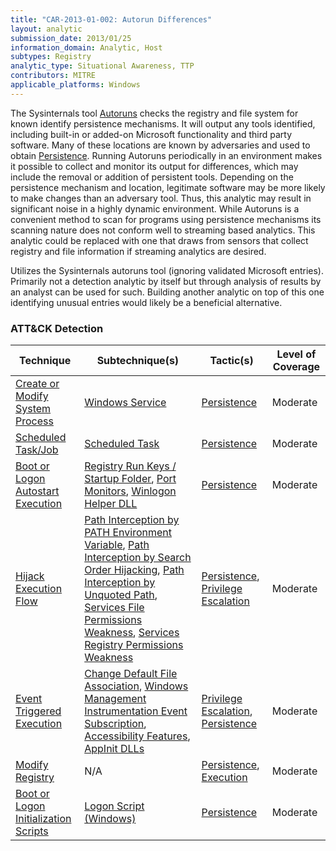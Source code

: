 ```yaml
---
title: "CAR-2013-01-002: Autorun Differences"
layout: analytic
submission_date: 2013/01/25
information_domain: Analytic, Host
subtypes: Registry
analytic_type: Situational Awareness, TTP
contributors: MITRE
applicable_platforms: Windows
---
```


The Sysinternals tool [Autoruns](../sensors/autoruns) checks the registry and file system for known identify persistence mechanisms. It will output any tools identified, including built-in or added-on Microsoft functionality and third party software. Many of these locations are known by adversaries and used to obtain [Persistence](https://attack.mitre.org/tactics/TA0003). Running Autoruns periodically in an environment makes it possible to collect and monitor its output for differences, which may include the removal or addition of persistent tools. Depending on the persistence mechanism and location, legitimate software may be more likely to make changes than an adversary tool. Thus, this analytic may result in significant noise in a highly dynamic environment. While Autoruns is a convenient method to scan for programs using persistence mechanisms its scanning nature does not conform well to streaming based analytics. This analytic could be replaced with one that draws from sensors that collect registry and file information if streaming analytics are desired.

Utilizes the Sysinternals autoruns tool (ignoring validated Microsoft entries). Primarily not a detection analytic by itself but through analysis of results by an analyst can be used for such. Building another analytic on top of this one identifying unusual entries would likely be a beneficial alternative.


### ATT&CK Detection

|Technique|Subtechnique(s)|Tactic(s)|Level of Coverage|
|---|---|---|---|
|[Create or Modify System Process](https://attack.mitre.org/techniques/T1543/)|[Windows Service](https://attack.mitre.org/techniques/T1543/003/)|[Persistence](https://attack.mitre.org/tactics/TA0003/)|Moderate|
|[Scheduled Task/Job](https://attack.mitre.org/techniques/T1053/)|[Scheduled Task](https://attack.mitre.org/techniques/T1053/005/)|[Persistence](https://attack.mitre.org/tactics/TA0003/)|Moderate|
|[Boot or Logon Autostart Execution](https://attack.mitre.org/techniques/T1547/)|[Registry Run Keys / Startup Folder](https://attack.mitre.org/techniques/T1547/001/), [Port Monitors](https://attack.mitre.org/techniques/T1547/010/), [Winlogon Helper DLL](https://attack.mitre.org/techniques/T1547/004/)|[Persistence](https://attack.mitre.org/tactics/TA0003/)|Moderate|
|[Hijack Execution Flow](https://attack.mitre.org/techniques/T1574/)|[Path Interception by PATH Environment Variable](https://attack.mitre.org/techniques/T1574/007/), [Path Interception by Search Order Hijacking](https://attack.mitre.org/techniques/T1574/008/), [Path Interception by Unquoted Path](https://attack.mitre.org/techniques/T1574/009/), [Services File Permissions Weakness](https://attack.mitre.org/techniques/T1574/010/), [Services Registry Permissions Weakness](https://attack.mitre.org/techniques/T1574/011/)|[Persistence](https://attack.mitre.org/tactics/TA0003/), [Privilege Escalation](https://attack.mitre.org/tactics/TA0004/)|Moderate|
|[Event Triggered Execution](https://attack.mitre.org/techniques/T1546/)|[Change Default File Association](https://attack.mitre.org/techniques/T1546/001/), [Windows Management Instrumentation Event Subscription](https://attack.mitre.org/techniques/T1546/003/), [Accessibility Features](https://attack.mitre.org/techniques/T1546/008/), [AppInit DLLs](https://attack.mitre.org/techniques/T1546/010/)|[Privilege Escalation](https://attack.mitre.org/tactics/TA0004/), [Persistence](https://attack.mitre.org/tactics/TA0003/)|Moderate|
|[Modify Registry](https://attack.mitre.org/techniques/T1112/)|N/A|[Persistence](https://attack.mitre.org/tactics/TA0003/), [Execution](https://attack.mitre.org/tactics/TA0002/)|Moderate|
|[Boot or Logon Initialization Scripts](https://attack.mitre.org/techniques/T1037/)|[Logon Script (Windows)](https://attack.mitre.org/techniques/T1037/001/)|[Persistence](https://attack.mitre.org/tactics/TA0003/)|Moderate|




